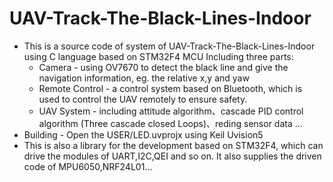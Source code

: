 # UAV-Track-The-Black-Lines-Indoor
  * This is a source code of system of UAV-Track-The-Black-Lines-Indoor using C language based on STM32F4 MCU
  Including three parts:
    * Camera - using OV7670 to detect the black line and give the navigation information, eg. the relative x,y and yaw
    * Remote Control - a control system based on Bluetooth, which is used to control the UAV remotely to ensure safety. 
    * UAV System - including attitude algorithm、cascade PID control algorithm (Three cascade closed Loops)、reding sensor data ...
 * Building - Open the USER/LED.uvprojx using Keil Uvision5
 * This is also a library for the development based on STM32F4, which can drive the modules of UART,I2C,QEI and so on. It also supplies the driven code of MPU6050,NRF24L01...
